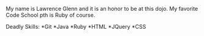 My name is Lawrence Glenn and it is an honor to be at this dojo.
My favorite Code School pth is Ruby of course.

Deadly Skills:
*Git
*Java
*Ruby
*HTML
*JQuery
*CSS
